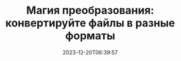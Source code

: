 ---
############################# Static ##########################
layout: "family"
date: 2023-12-20T06:39:57
draft: false

product: "Conversion"
product_tag: "conversion"

############################# Head ############################
head_title: "API конвертера файлов | Локальный API и онлайн-сервис"
head_description: "Конвертируйте файлы Word, PDF, Excel, Powerpoint или изображения легко и бесплатно."

############################# Header ##########################
title: "Магия преобразования: конвертируйте файлы в разные форматы"
description: |
  Легко конвертируйте документы из различных исходных форматов в разные целевые форматы. Наслаждайтесь широким спектром поддерживаемых преобразований без дополнительного программного обеспечения, такого как MS Office, Apache Open Office, Adobe Acrobat Reader и т. д.

  Загружайте документы из различных источников, включая файлы, потоки, URL-адреса, FTP-серверы, Amazon S3, хранилище BLOB-объектов Azure и многое другое.

  Используйте любой тип хранилища кэша, например Amazon S3, Dropbox, Google Drive, Windows Azure, Redis и другие, реализовав необходимые интерфейсы.

############################# Platforms ############################
supported_platforms:
  enable: true  
  head_title: "Выберите свою платформу"
  title: "Поддерживаемые платформы"
  description: "Библиотека GroupDocs.Conversion поддерживает следующие операционные системы и платформы."
  details_link_title: "Узнать больше"
  items:
    # supported_platforms loop
    - title: ".NET"
      description: "GroupDocs.Conversion for .NET"
      color: "blue"
      tag: "net"
      link: "/conversion/net/"
      features_link: "https://docs.groupdocs.com/conversion/net/system-requirements/"
      features:
        # features loop
        - content: ".NET Framework 4.6.2+  <br>  .NET Core 3.1  <br>  .NET 6+"
          rows: "3"
        # features loop
        - content: "Windows, Linux"
          rows: "1"
        # features loop
        - content: "3 тыс.+ конверсионных пар"
          rows: "1"        
    
    # supported_platforms loop
    - title: "Java"
      description: "GroupDocs.Conversion for Java"
      color: "red"
      tag: "java"
      link: "/conversion/java/"
      features_link: "https://docs.groupdocs.com/conversion/java/system-requirements/"
      features:
        # features loop
        - content: "J2SE 8.0 (1.8)+"
          rows: "3"
        # features loop
        - content:  "Windows, Linux, macOS"
          rows: "1"       
        # features loop
        - content: "3 тыс.+ конверсионных пар"
          rows: "1"        

    # supported_platforms loop
    - title: "Node.js"
      description: "GroupDocs.Conversion for Node.js"
      color: "green"
      tag: "nodejs-java"
      link: "/conversion/nodejs-java/"
      features_link: "https://docs.groupdocs.com/conversion/nodejs-java/system-requirements/"
      features:
        # features loop
        - content: "Node.js 16+  <br>  and J2SE 8.0 (1.8)+"
          rows: "3"
        # features loop
        - content:  "Windows, Linux, macOS"
          rows: "1"
        # features loop
        - content:  "3 тыс.+ конверсионных пар"
          rows: "1"


############################# Features ############################

features:
  enable: true
  title: "Набор функций GroupDocs.Conversion"
  description: "API для преобразования файлов между различными типами, такими как HTML, PDF, Word, Excel, PNG и многие другие, без стороннего программного обеспечения."

  items:
    # feature loop
    - icon: "convert"
      title: "Конвертируйте документы и изображения"
      content: "Преобразуйте файлы из разных источников в различные целевые форматы."

    # feature loop
    - icon: "password"
      title: "Открытие защищенных документов"
      content: "Укажите пароль для открытия зашифрованных документов."

    # feature loop
    - icon: "load"
      title: "Загружайте файлы откуда угодно"
      content: "Загружайте документы из различных файлов, URL-адресов, FTP-серверов, Amazon S3 и т. д."
    
    # feature loop
    - icon: "settings"
      title: "Управление настройками вывода"
      content: "Поворачивайте и меняйте порядок страниц, укажите, следует ли отображать заметки и комментарии."


############################# Code samples ############################
code_samples:
  enable: true
  title: "GroupDocs.Примеры кода преобразования"
  description: "Некоторые варианты использования типичных операций GroupDocs.Conversion в C#, Java, TypeScript"
  items:
    # code sample loop
    - title: "Конвертируйте PDF в DOCX за несколько строк кода"
      content: |
       С помощью GroupDocs.Conversion вы можете легко конвертировать PDF-файл в DOCX — все, что вам нужно, — это всего лишь пара строк кода. Он также не требует какого-либо стороннего программного обеспечения, такого как Microsoft Word или Adobe Acrobat. Вот пример того, как этого можно достичь:
      samples:
        - language: "C#"
          color: "blue"
          content: |
            ```csharp {style=abap}   
            // Загрузите исходный PDF-файл
            using (var converter = new GroupDocs.Conversion.Converter("sample.pdf"))
            {
                // Установите параметры преобразования для формата DOCX
                var options = new WordProcessingConvertOptions();
                // Конвертировать в формат DOCX
                converter.Convert("converted.docx", options);
            }
            ```
        - language: "Java"
          color: "red"
          content: |
            ```java {style=abap}   
            import com.groupdocs.conversion.Converter;
            import com.groupdocs.conversion.options.convert.WordProcessingConvertOptions;
            ...
            // Загрузите исходный PDF-файл
            Converter converter = new Converter("sample.pdf");
            // Установите параметры преобразования для формата DOCX
            WordProcessingConvertOptions options = new WordProcessingConvertOptions();
            // Конвертировать в формат DOCX
            converter.convert("converted.docx", options);
            ```
        - language: "TypeScript"
          color: "green"
          content: |
            ```javascript {style=abap}  
            // Загрузите исходный PDF-файл
            const converter = new groupdocs.conversion.Converter("sample.pdf");
            // Установите параметры преобразования для формата DOCX
            const options = new groupdocs.conversion.WordProcessingConvertOptions();
            // Конвертировать в формат DOCX
            converter.convert("converted.docx", options);
            ```


############################# Formats ############################
formats:
  enable: true
  title:  "Поддерживается более 60 форматов файлов"
  description: "GroupDocs.Conversion поддерживает операции с наиболее популярными [форматами файлов](https://docs.groupdocs.com/conversion/net/supported-file-formats/)."


############################# Metrics ############################

metrics:
  enable: true
  title: "Углубленные показатели и статистические данные"
  description: "Ознакомьтесь с подробной разбивкой наших ключевых показателей, предоставив комплексные показатели и статистическую информацию о наших достижениях, влиянии и росте."

  items:
    # metrics loop
    - number: "3K+"
      title: "Поддерживаемые пары конверсий"
      content: "Легко конвертируйте файлы в тысячах поддерживаемых пар — Microsoft Office, PDF, изображения, видео, аудио и базы данных. Предоставьте пользователям возможность плавно преобразовывать файлы различных типов для обеспечения гибкости и удобства."
    # metrics loop
    - number: "1.0M"
      title: "Загрузки NuGet"
      content: "Присоединяйтесь к нашим довольным пользователям, выбравшим наш пакет NuGet. Наше решение стало надежным и широко распространенным ресурсом в сообществе разработчиков, обеспечивая плавную интеграцию и ценную функциональность для бесчисленного количества проектов."

    # metrics loop
    - number: "10+"
      title: "Библиотеки"
      content: "Наш продукт включает более 10 библиотек, предлагающих расширенные функции для оптимизации производительности. Эти библиотеки предназначены для удовлетворения различных потребностей разработки и обладают непревзойденными возможностями."
    
    # metrics loop
    - number: "100+"
      title: "Счастливые клиенты"
      content: "Благодаря совершенству, наш продукт завоевал доверие более 100 довольных клиентов, которые полагаются на его надежные функции и надежную работу. Добейтесь успеха и эффективности с нашим инновационным решением."


############################# Customers ############################
# logo size X1 => 170:70  X2 => 340 : 140

customers:
  enable: true
  title: "Наши счастливые клиенты"
  description: "Библиотеки GroupDocs используются всемирно известными и выдающимися брендами по всему миру."

  items:
    # customers loop
    - title: "BenQ Corporation"
      logo: "benq"
    # customers loop
    - title: "Nasdaq Stock Market"
      logo: "nasdaq"
    # customers loop
    - title: "AT&T Inc."
      logo: "att"
    # customers loop
    - title: "AstraZeneca"
      logo: "astrazeneca"
    # customers loop
    - title: "Central Bank of Argentina"
      logo: "argentinacentralbank"
    # customers loop
    - title: "Roche Holding AG"
      logo: "roche"
    # customers loop
    - title: "Capita"
      logo: "capita"
    # customers loop
    - title: "Axa S.A."
      logo: "axa"
    # customers loop
    - title: "Instructure Inc."
      logo: "instructure"
     # customers loop
    - title: "Wipro"
      logo: "wipro"



############################# Actions ############################

actions:
  enable: true
  title: "Готовы начать?"
  description: "Попробуйте функции GroupDocs.Conversion бесплатно или запросите лицензию."

  items:
    #  loop
    - title: ".NET"
      link: "/conversion/net/"
      color: "blue"
        #  loop
    - title: "Java"
      link: "/conversion/java/"
      color: "red"
        #  loop
    - title: "Node.js"
      link: "/conversion/nodejs-java/"
      color: "green"


############################# Faq ############################

faq:
  enable: true
  title: "Распространенные вопросы и опасения"
  description: "Найдите ответы на распространенные вопросы в нашем разделе часто задаваемых вопросов, чтобы быстро решить ваши вопросы и проблемы."

  items:
    #  loop
    - question: "Могу ли я оценить продукты GroupDocs перед покупкой?"
      answer: |
        Да! Все продукты GroupDocs имеют безрисковую ознакомительную версию. Мы настоятельно рекомендуем разработчикам загрузить и опробовать наши API перед покупкой, чтобы убедиться, что они удовлетворят ваши потребности на 100%.
    #  loop
    - question: "Проводит ли GroupDocs демонстрации продуктов?"
      answer: |
        Нет, мы сосредоточены на наших API и создании максимально функциональных и стабильных продуктов. Мы предлагаем полнофункциональные и бесплатные пробные версии в форме [временной лицензии](https://purchase.groupdocs.com/temporary-license/), чтобы вы могли опробовать продукт самостоятельно.
    #  loop
    - question: "Где я могу скачать продукт?"
      answer: |
        Все продукты доступны для загрузки с [веб-сайта](https://releases.groupdocs.com). Мы не отправляем физические копии нашего программного обеспечения по почте.    
    #  loop
    - question: "Лицензии разработчика GroupDocs предоставляются для каждого пользователя или для имени пользователя?"
      answer: |
        Лицензии разработчика GroupDocs предоставляются на пользователя, а не на именованного пользователя. Мы понимаем, что члены команды программистов могут меняться со временем и что обновлять лицензию каждый раз, когда это происходит, непрактично.
    #  loop
    - question: "Нужна ли нам отдельная лицензия для нашего сервера сборки или CI (непрерывной интеграции)?"
      answer: |
        Нет, мы рады, что клиенты используют продукты GroupDocs на одном сервере для создания решений без каких-либо дополнительных затрат. Эту установку не следует использовать для обхода условий лицензии вашего соглашения с GroupDocs, и она должна учитывать любые ограничения на распространение или местоположение, налагаемые приобретенной вами лицензией.

############################# Cloud ############################

cloud_links:
  enable: true
  title: "GroupDocs.Conversion API с низким кодом"
  description: "Ускорьте преобразование документов или изображений в приложениях любого типа с помощью нашего облачного REST API."

  items:
    #  loop
    - icon: "groupdocs_conversion-for-curl"
      title: "GroupDocs.Conversion Cloud for cURL"
      link: "https://products.groupdocs.cloud/conversion/curl"
      content: "Используйте API-интерфейс преобразования файлов cURL RESTful, чтобы легко конвертировать различные форматы файлов, включая Microsoft Office, PDF, электронную почту, Project, HTML и другие, в ваших приложениях."

    #  loop
    - icon: "groupdocs_conversion-for-net"
      title: "GroupDocs.Conversion Cloud for .NET"
      link: "https://products.groupdocs.cloud/conversion/net"
      content: "Используйте REST API преобразования файлов .NET для плавного преобразования файлов Microsoft Office, PDF, электронной почты, проектов, HTML и различных распространенных форматов файлов на любой платформе с помощью Cloud SDK."
    #  loop
    - icon: "groupdocs_conversion-for-java"
      title: "GroupDocs.Conversion Cloud for Java"
      link: "https://products.groupdocs.cloud/conversion/java"
      content: "Расширьте свои облачные приложения Java с помощью расширенных возможностей преобразования документов, доступных на любой платформе, способной выполнять вызовы REST API."

############################# Apps ############################

app_links:
  enable: true
  title: "GroupDocs.Conversion NoCode приложения"
  description: "Онлайн-приложение, позволяющее конвертировать более 100 популярных форматов файлов в браузере."

  items:
    #  loop
    - icon: "groupdocs_conversion-app"
      title: "GroupDocs.Conversion <br> Total"
      link: "https://products.groupdocs.app/conversion/total"
      content: "Легко конвертируйте более сотни форматов в PDF, XLSX, DOCX, XPS, HTML и другие."

    #  loop
    - icon: "groupdocs_words-app"
      title:  "GroupDocs.Conversion <br> DOC to XLS"
      link: "https://products.groupdocs.app/conversion/doc-to-xls"
      content: "Бесплатное онлайн-приложение для преобразования формата DOC в формат XLS прямо из веб-браузера."

    #  loop
    - icon: "groupdocs_pdf-app"
      title:  "GroupDocs.Conversion <br> PDF to DOCX"
      link: "https://products.groupdocs.app/conversion/pdf-to-docx"
      content: "Легко конвертируйте PDF-документы в формат Word (DOCX), загрузив их через наш удобный интерфейс."
    

---